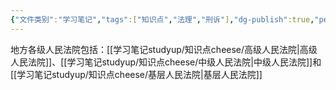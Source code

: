 ```yaml
---
{"文件类别":"学习笔记","tags":["知识点","法理","刑诉"],"dg-publish":true,"permalink":"/学习笔记studyup/知识点cheese/地方各级人民法院/","dgPassFrontmatter":true,"created":"2024-09-23T16:19:08.855+08:00","updated":"2024-10-23T12:12:42.115+08:00"}
---
```


地方各级人民法院包括：[[学习笔记studyup/知识点cheese/高级人民法院\|高级人民法院]]、[[学习笔记studyup/知识点cheese/中级人民法院\|中级人民法院]]和[[学习笔记studyup/知识点cheese/基层人民法院\|基层人民法院]]

